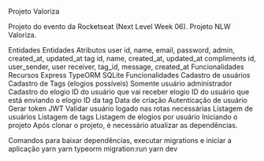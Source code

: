Projeto Valoriza

Projeto do evento da Rocketseat (Next Level Week 06). Projeto NLW Valoriza.

Entidades
Entidades Atributos
user id, name, email, password, admin, created_at, updated_at
tag id, name, created_at, updated_at
compliments id, user_sender, user receiver, tag_id, message, created_at
Funcionalidades
Recursos
Express
TypeORM
SQLite
Funcionalidades
Cadastro de usuários
Cadastro de Tags (elogios possíveis)
Somente usuário administrador
Cadastro do elogio
ID do usuário que vai receber elogio
ID do usuário que está enviando o elogio
ID da tag
Data de criação
Autenticação de usuário
Gerar token JWT
Validar usuário logado nas rotas necessárias
Listagem de usuários
Listagem de tags
Listagem de elogios por usuário
Iniciando o projeto
Após clonar o projeto, é necessário atualizar as dependências.

Comandos para baixar dependências, executar migrations e iniciar a aplicação
yarn
yarn typeorm migration:run
yarn dev

